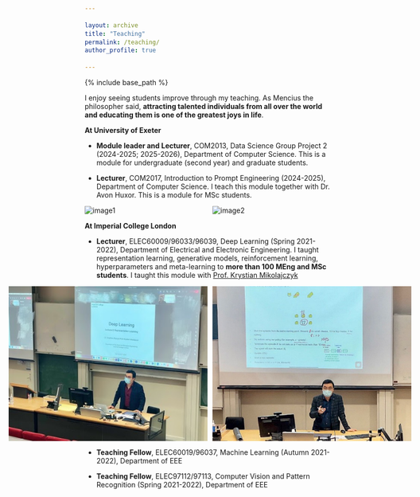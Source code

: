 ```yaml
---

layout: archive
title: "Teaching"
permalink: /teaching/
author_profile: true

---
```


{% include base_path %}

I enjoy seeing students improve through my teaching. As Mencius the philosopher said, **attracting talented individuals from all over the world and educating them is one of the greatest joys in life**.  

**At University of Exeter**

- **Module leader and Lecturer**, COM2013, Data Science Group Project 2 (2024-2025; 2025-2026), Department of Computer Science. This is a module for undergraduate (second year) and graduate students.

- **Lecturer**, COM2017, Introduction to Prompt Engineering (2024-2025), Department of Computer Science. I teach this module together with Dr. Avon Huxor. This is a module for MSc students.

<div style="display: flex; justify-content: center;">
  <img src="/images/teaching/teaching-prompt-engineering-1.jpg" alt="image1" width="400" style="margin-right: 10px;">
  <img src="/images/teaching/teaching-prompt-engineering-2.jpg" alt="image2" width="400">
</div>

**At Imperial College London**

- **Lecturer**, ELEC60009/96033/96039, Deep Learning (Spring 2021-2022), Department of Electrical and Electronic Engineering. I taught representation learning, generative models, reinforcement learning, hyperparameters and meta-learning to **more than 100 MEng and MSc students**. I taught this module with [Prof. Krystian Mikolajczyk](https://profiles.imperial.ac.uk/k.mikolajczyk)

<div style="display: flex; justify-content: center;">
  <img src="/images/teaching/teaching-DL-1.jpg" alt="image1" width="400" style="margin-right: 10px;">
  <img src="/images/teaching/teaching-DL-2.png" alt="image2" width="400">
</div>

- **Teaching Fellow**, ELEC60019/96037, Machine Learning (Autumn 2021-2022),  Department of EEE

- **Teaching Fellow**, ELEC97112/97113, Computer Vision and Pattern Recognition (Spring 2021-2022), Department of EEE

